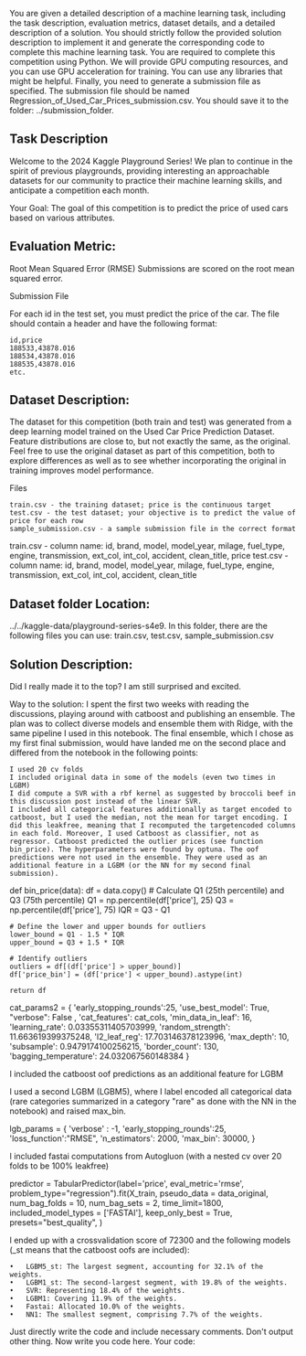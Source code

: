 You are given a detailed description of a machine learning task, including the task description, evaluation metrics, dataset details, and a detailed description of a solution.
You should strictly follow the provided solution description to implement it and generate the corresponding code to complete this machine learning task.
You are required to complete this competition using Python. We will provide GPU computing resources, and you can use GPU acceleration for training.
You can use any libraries that might be helpful.
Finally, you need to generate a submission file as specified. The submission file should be named Regression_of_Used_Car_Prices_submission.csv. You should save it to the folder: ../submission_folder.

## Task Description

Welcome to the 2024 Kaggle Playground Series! We plan to continue in the spirit of previous playgrounds, providing interesting an approachable datasets for our community to practice their machine learning skills, and anticipate a competition each month.

Your Goal: The goal of this competition is to predict the price of used cars based on various attributes.

##  Evaluation Metric:
Root Mean Squared Error (RMSE)
Submissions are scored on the root mean squared error.

Submission File

For each id in the test set, you must predict the price of the car. The file should contain a header and have the following format:

    id,price
    188533,43878.016
    188534,43878.016
    188535,43878.016
    etc.

##  Dataset Description:
The dataset for this competition (both train and test) was generated from a deep learning model trained on the Used Car Price Prediction Dataset. Feature distributions are close to, but not exactly the same, as the original. Feel free to use the original dataset as part of this competition, both to explore differences as well as to see whether incorporating the original in training improves model performance.

Files

    train.csv - the training dataset; price is the continuous target
    test.csv - the test dataset; your objective is to predict the value of price for each row
    sample_submission.csv - a sample submission file in the correct format

train.csv - column name: id, brand, model, model_year, milage, fuel_type, engine, transmission, ext_col, int_col, accident, clean_title, price
test.csv - column name: id, brand, model, model_year, milage, fuel_type, engine, transmission, ext_col, int_col, accident, clean_title


## Dataset folder Location: 
../../kaggle-data/playground-series-s4e9. In this folder, there are the following files you can use: train.csv, test.csv, sample_submission.csv

## Solution Description:
Did I really made it to the top? I am still surprised and excited.

Way to the solution: I spent the first two weeks with reading the discussions, playing around with catboost and publishing an ensemble. The plan was to collect diverse models and ensemble them with Ridge, with the same pipeline I used in this notebook. The final ensemble, which I chose as my first final submission, would have landed me on the second place and differed from the notebook in the following points:

    I used 20 cv folds
    I included original data in some of the models (even two times in LGBM)
    I did compute a SVR with a rbf kernel as suggested by broccoli beef in this discussion post instead of the linear SVR.
    I included all categorical features additionally as target encoded to catboost, but I used the median, not the mean for target encoding. I did this leakfree, meaning that I recomputed the targetencoded columns in each fold. Moreover, I used Catboost as classifier, not as regressor. Catboost predicted the outlier prices (see function bin_price). The hyperparameters were found by optuna. The oof predictions were not used in the ensemble. They were used as an additional feature in a LGBM (or the NN for my second final submission).

def bin_price(data):
    df = data.copy()
    # Calculate Q1 (25th percentile) and Q3 (75th percentile)
    Q1 = np.percentile(df['price'], 25)
    Q3 = np.percentile(df['price'], 75)
    IQR = Q3 - Q1

    # Define the lower and upper bounds for outliers
    lower_bound = Q1 - 1.5 * IQR
    upper_bound = Q3 + 1.5 * IQR

    # Identify outliers
    outliers = df[(df['price'] > upper_bound)]
    df['price_bin'] = (df['price'] < upper_bound).astype(int)

    return df

cat_params2 = {
    'early_stopping_rounds':25,
    'use_best_model': True,
    "verbose": False ,
    'cat_features': cat_cols,
    'min_data_in_leaf': 16, 
    'learning_rate': 0.03355311405703999, 
    'random_strength': 11.663619399375248, 
    'l2_leaf_reg': 17.703146378123996, 
    'max_depth': 10, 
    'subsample': 0.9479174100256215, 
     'border_count': 130, 
    'bagging_temperature': 24.032067560148384
}

I included the catboost oof predictions as an additional feature for LGBM

I used a second LGBM (LGBM5), where I label encoded all categorical data (rare categories summarized in a category "rare" as done with the NN in the notebook) and raised max_bin.

lgb_params = {
    'verbose' : -1,
    'early_stopping_rounds':25,
    'loss_function':"RMSE",
    'n_estimators': 2000, 
    'max_bin': 30000,
}

I included fastai computations from Autogluon (with a nested cv over 20 folds to be 100% leakfree)

 predictor = TabularPredictor(label='price',
                             eval_metric='rmse',
                             problem_type="regression").fit(X_train,
                                                       pseudo_data = data_original, 
                                                       num_bag_folds = 10,
                                                       num_bag_sets = 2,
                                                       time_limit=1800,
                                                       included_model_types = ['FASTAI'], 
                                                       keep_only_best = True,
                                                       presets="best_quality",
                                                      )

I ended up with a crossvalidation score of 72300 and the following models (_st means that the catboost oofs are included):

    •   LGBM5_st: The largest segment, accounting for 32.1% of the weights.
	•	LGBM1_st: The second-largest segment, with 19.8% of the weights.
	•	SVR: Representing 18.4% of the weights.
	•	LGBM1: Covering 11.9% of the weights.
	•	Fastai: Allocated 10.0% of the weights.
	•	NN1: The smallest segment, comprising 7.7% of the weights.


Just directly write the code and include necessary comments. Don't output other thing. Now write you code here. 
Your code: